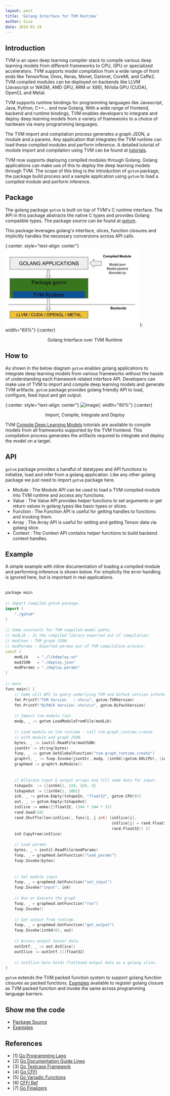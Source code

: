 ```yaml
---
layout: post
title: 'Golang Interface for TVM Runtime'
author: Siva
date: 2019-01-19
---
```


## Introduction

TVM is an open deep learning compiler stack to compile various deep learning models from different
frameworks to CPU, GPU or specialized accelerators.  TVM supports model compilation from a wide range
of front ends like Tensorflow, Onnx, Keras, Mxnet, Darknet, CoreML and Caffe2. TVM compiled modules
can be deployed on backends like LLVM (Javascript or WASM, AMD GPU, ARM or X86), NVidia GPU (CUDA),
OpenCL and Metal.

TVM supports runtime bindings for programming languages like Javascript, Java, Python, C++... and now Golang.
With a wide range of frontend, backend and runtime bindings, TVM enables developers to integrate and
deploy deep learning models from a variety of frameworks to a choice of hardware via many programming languages.

The TVM import and compilation process generates a graph JSON, a module and a params. Any application that
integrates the TVM runtime can load these compiled modules and perform inference. A detailed tutorial of module
import and compilation using TVM can be found at [tutorials](https://docs.tvm.ai/tutorials/).

TVM now supports deploying compiled modules through Golang. Golang applications can make use of this
to deploy the deep learning models through TVM. The scope of this blog is the introduction of ```gotvm``` package,
the package build process and a sample application using ```gotvm``` to load a compiled module and perform inference.

## Package

The golang package ```gotvm``` is built on top of TVM's C runtime interface. The API in this package
abstracts the native C types and provides Golang compatible types. The package source can be found
at [gotvm](https://github.com/dmlc/tvm/tree/master/golang).

This package leverages golang's interface, slices, function closures and implicitly handles the
necessary conversions across API calls.

{:center: style="text-align: center"}
![image](/images/golang/TVM-Golang-Blog.jpg){: width="60%"}
{:center}
<center> Golang Interface over TVM Runtime </center> <p></p>

## How to

As shown in the below diagram ```gotvm``` enables golang applications to integrate deep learning models
from various frameworks without the hassle of understanding each framework related interface API.
Developers can make use of TVM to import and compile deep learning models and generate TVM artifacts.
```gotvm``` package provides golang friendly API to load, configure, feed input and get output.

{:center: style="text-align: center"}
![image](/images/golang/TVM-Golang-Flow.jpg){: width="80%"}
{:center}
<center> Import, Compile, Integrate and Deploy</center> <p></p>

TVM [Compile Deep Learning Models](https://docs.tvm.ai/tutorials/#compile-deep-learning-models) tutorials
are available to compile models from all frameworks supported by the TVM frontend. This compilation process
generates the artifacts required to integrate and deploy the model on a target.

## API

```gotvm``` package provides a handful of datatypes and API functions to initialize, load and infer
from a golang application. Like any other golang package we just need to import ```gotvm``` package here.

- Module : The Module API can be used to load a TVM compiled module into TVM runtime and access any functions.
- Value : The Value API provides helper functions to set arguments or get return values in golang types like basic types or slices.
- Function : The Function API is useful for getting handles to functions and invoking them.
- Array : The Array API is useful for setting and getting Tensor data via golang slice.
- Context : The Context API contains helper functions to build backend context handles.

## Example

A simple example with inline documentation of loading a compiled module and performing inference is shown below.
For simplicity the error handling is ignored here, but is important in real applications.

```cpp

package main

// Import compiled gotvm package.
import (
    "./gotvm"
)

// Some constants for TVM compiled model paths.
// modLib : Is the compiled library exported out of compilation.
// modJson : TVM graph JSON.
// modParams : Exported params out of TVM compilation process.
const (
    modLib    = "./libdeploy.so"
    modJSON   = "./deploy.json"
    modParams = "./deploy.params"
)

// main
func main() {
    // Some util API to query underlying TVM and DLPack version information.
    fmt.Printf("TVM Version   : v%v\n", gotvm.TVMVersion)
    fmt.Printf("DLPACK Version: v%v\n\n", gotvm.DLPackVersion)

    // Import tvm module (so).
    modp, _ := gotvm.LoadModuleFromFile(modLib)

    // Load module on tvm runtime - call tvm.graph_runtime.create
    // with module and graph JSON.
    bytes, _ := ioutil.ReadFile(modJSON)
    jsonStr := string(bytes)
    funp, _ := gotvm.GetGlobalFunction("tvm.graph_runtime.create")
    graphrt, _ := funp.Invoke(jsonStr, modp, (int64)(gotvm.KDLCPU), (int64)(0))
    graphmod := graphrt.AsModule()


    // Allocate input & output arrays and fill some data for input.
    tshapeIn  := []int64{1, 224, 224, 3}
    tshapeOut := []int64{1, 1001}
    inX, _ := gotvm.Empty(tshapeIn, "float32", gotvm.CPU(0))
    out, _ := gotvm.Empty(tshapeOut)
    inSlice := make([]float32, (244 * 244 * 3))
    rand.Seed(10)
    rand.Shuffle(len(inSlice), func(i, j int) {inSlice[i],
                                               inSlice[j] = rand.Float32(),
                                               rand.Float32() })
    inX.CopyFrom(inSlice)

    // Load params
    bytes, _ = ioutil.ReadFile(modParams)
    funp, _ = graphmod.GetFunction("load_params")
    funp.Invoke(bytes)


    // Set module input
    funp, _ = graphmod.GetFunction("set_input")
    funp.Invoke("input", inX)

    // Run or Execute the graph
    funp, _ = graphmod.GetFunction("run")
    funp.Invoke()

    // Get output from runtime.
    funp, _ = graphmod.GetFunction("get_output")
    funp.Invoke(int64(0), out)

    // Access output tensor data.
    outIntf, _ := out.AsSlice()
    outSlice := outIntf.([]float32)

    // outSlice here holds flattened output data as a golang slice.
}
```

```gotvm``` extends the TVM packed function system to support golang function closures as packed functions.
[Examples](https://github.com/dmlc/tvm/blob/master/golang/sample) available to register golang
closure as TVM packed function and invoke the same across programming language barriers.

## Show me the code

- [Package Source](https://github.com/dmlc/tvm/blob/master/golang/src)
- [Examples](https://github.com/dmlc/tvm/blob/master/golang/sample)

## References


- [1] [Go Programming Lang](https://golang.org)
- [2] [Go Documentation Guide Lines](https://blog.golang.org/godoc-documenting-go-code)
- [3] [Go Testcase Framework](https://golang.org/pkg/testing)
- [4] [Go CFFI](https://golang.org/cmd/cgo)
- [5] [Go Variadic Functions](https://blog.learngoprogramming.com/golang-variadic-funcs-how-to-patterns-369408f19085)
- [6] [CFFI Ref](https://github.com/jdeng/gomxnet)
- [7] [Go Finalizers](https://golang.org/pkg/runtime/#SetFinalizer)
